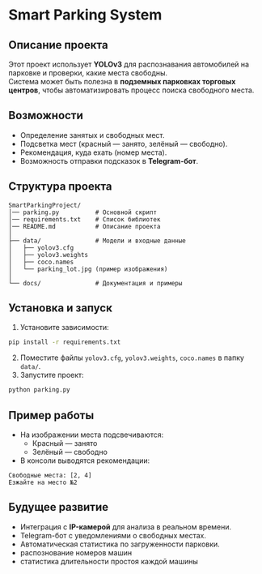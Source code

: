 # Smart Parking System 

## Описание проекта
Этот проект использует **YOLOv3** для распознавания автомобилей на парковке и проверки, какие места свободны.  
Система может быть полезна в **подземных парковках торговых центров**, чтобы автоматизировать процесс поиска свободного места.

## Возможности
- Определение занятых и свободных мест.
- Подсветка мест (красный — занято, зелёный — свободно).
- Рекомендация, куда ехать (номер места).
- Возможность отправки подсказок в **Telegram-бот**.

## Структура проекта
```
SmartParkingProject/
│── parking.py          # Основной скрипт
│── requirements.txt    # Список библиотек
│── README.md           # Описание проекта
│
├── data/               # Модели и входные данные
│   ├── yolov3.cfg
│   ├── yolov3.weights
│   ├── coco.names
│   └── parking_lot.jpg (пример изображения)
│
└── docs/               # Документация и примеры
```

## Установка и запуск
1. Установите зависимости:
```bash
pip install -r requirements.txt
```
2. Поместите файлы `yolov3.cfg`, `yolov3.weights`, `coco.names` в папку `data/`.
3. Запустите проект:
```bash
python parking.py
```

## Пример работы
- На изображении места подсвечиваются:
  -  Красный — занято
  - Зелёный — свободно
- В консоли выводятся рекомендации:
```
Свободные места: [2, 4]
Езжайте на место №2
```

## Будущее развитие
- Интеграция с **IP-камерой** для анализа в реальном времени.
- Telegram-бот с уведомлениями о свободных местах.
- Автоматическая статистика по загруженности парковки.
- распознование номеров машин
- статистика длительности простоя каждой машины
